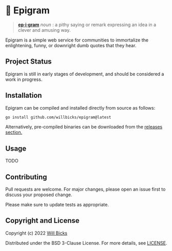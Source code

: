# 💬 Epigram 

> **[ep·i·gram][wikipedia]** *noun*
: a pithy saying or remark expressing an idea in a clever and amusing way.

Epigram is a simple web service for communities to immortalize the enlightening, funny, or downright dumb quotes that they hear.


[wikipedia]: https://en.wikipedia.org/wiki/Epigram

## Project Status

Epigram is still in early stages of development, and should be considered a work in progress.

## Installation

Epigram can be compiled and installed directly from source as follows:

```bash
go install github.com/willbicks/epigram@latest
```

Alternatively, pre-compiled binaries can be downloaded from the [releases section.](#TODO)

## Usage

TODO

## Contributing

Pull requests are welcome. For major changes, please open an issue first to discuss your proposed change.

Please make sure to update tests as appropriate.

## Copyright and License

Copyright (c) 2022 [Will Bicks](https://www.willbicks.com)

Distributed under the BSD 3-Clause License. For more details, see [LICENSE](LICENSE).